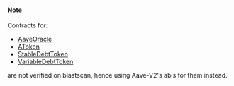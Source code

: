 #### Note

Contracts for:

- [AaveOracle](https://blastscan.io/address/0xB67549C3339CAAD84b923b6953eaea4918d93426#code)
- [AToken](https://blastscan.io/address/0x4C933dF7D4916ad7a7924119cbb812b694f024da#code)
- [StableDebtToken](https://blastscan.io/address/0x226033e18e87852C5C8721C6a62D7cEdD55D810d#code)
- [VariableDebtToken](https://blastscan.io/address/0xe7A8225eB6F923482972fFC53851D3aC053c7e98#code)

are not verified on blastscan, hence using Aave-V2's abis for them instead.

